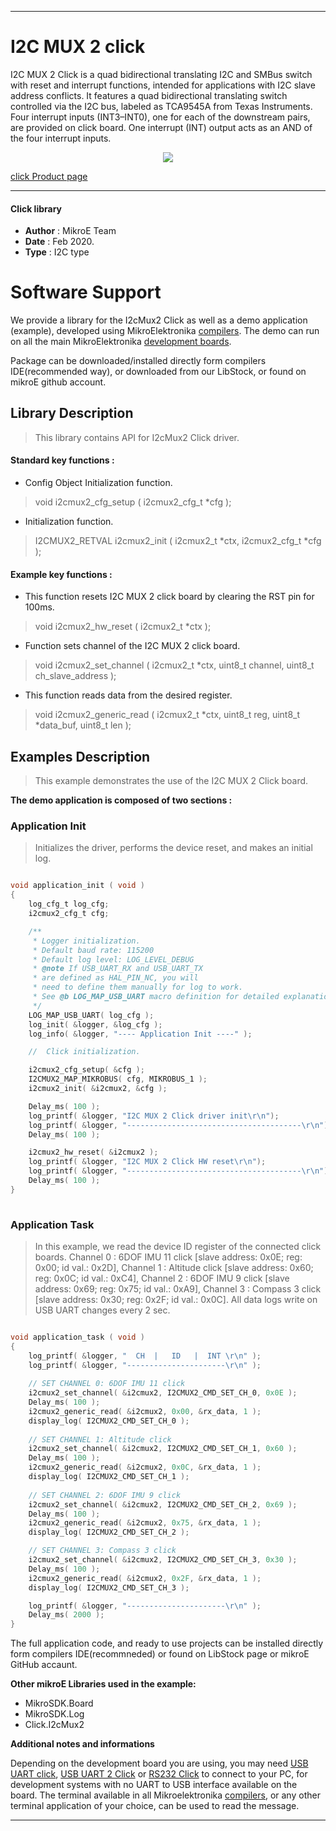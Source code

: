 
---
# I2C MUX 2 click

I2C MUX 2 Click is a quad bidirectional translating I2C and SMBus switch with reset and interrupt functions, intended for applications with I2C slave address conflicts. It features a quad bidirectional translating switch controlled via the I2C bus, labeled as TCA9545A from Texas Instruments. Four interrupt inputs (INT3–INT0), one for each of the downstream pairs, are provided on click board. One interrupt (INT) output acts as an AND of the four interrupt inputs.

<p align="center">
  <img src="https://download.mikroe.com/images/click_for_ide/i2cmux2_click.png">
</p>

[click Product page](https://www.mikroe.com/i2c-mux-2-click)

---


#### Click library 

- **Author**        : MikroE Team
- **Date**          : Feb 2020.
- **Type**          : I2C type


# Software Support

We provide a library for the I2cMux2 Click 
as well as a demo application (example), developed using MikroElektronika 
[compilers](https://shop.mikroe.com/compilers). 
The demo can run on all the main MikroElektronika [development boards](https://shop.mikroe.com/development-boards).

Package can be downloaded/installed directly form compilers IDE(recommended way), or downloaded from our LibStock, or found on mikroE github account. 

## Library Description

> This library contains API for I2cMux2 Click driver.

#### Standard key functions :

- Config Object Initialization function.
> void i2cmux2_cfg_setup ( i2cmux2_cfg_t *cfg ); 
 
- Initialization function.
> I2CMUX2_RETVAL i2cmux2_init ( i2cmux2_t *ctx, i2cmux2_cfg_t *cfg );

#### Example key functions :

- This function resets I2C MUX 2 click board by clearing the RST pin for 100ms.
> void i2cmux2_hw_reset ( i2cmux2_t *ctx );
 
- Function sets channel of the I2C MUX 2 click board.
> void i2cmux2_set_channel ( i2cmux2_t *ctx, uint8_t channel, uint8_t ch_slave_address );

- This function reads data from the desired register.
> void i2cmux2_generic_read ( i2cmux2_t *ctx, uint8_t reg, uint8_t *data_buf, uint8_t len );

## Examples Description

> This example demonstrates the use of the I2C MUX 2 Click board.

**The demo application is composed of two sections :**

### Application Init 

> Initializes the driver, performs the device reset, and makes an initial log.

```c

void application_init ( void )
{
    log_cfg_t log_cfg;
    i2cmux2_cfg_t cfg;

    /** 
     * Logger initialization.
     * Default baud rate: 115200
     * Default log level: LOG_LEVEL_DEBUG
     * @note If USB_UART_RX and USB_UART_TX 
     * are defined as HAL_PIN_NC, you will 
     * need to define them manually for log to work. 
     * See @b LOG_MAP_USB_UART macro definition for detailed explanation.
     */
    LOG_MAP_USB_UART( log_cfg );
    log_init( &logger, &log_cfg );
    log_info( &logger, "---- Application Init ----" );

    //  Click initialization.

    i2cmux2_cfg_setup( &cfg );
    I2CMUX2_MAP_MIKROBUS( cfg, MIKROBUS_1 );
    i2cmux2_init( &i2cmux2, &cfg );

    Delay_ms( 100 );
    log_printf( &logger, "I2C MUX 2 Click driver init\r\n");
    log_printf( &logger, "---------------------------------------\r\n");
    Delay_ms( 100 );

    i2cmux2_hw_reset( &i2cmux2 );
    log_printf( &logger, "I2C MUX 2 Click HW reset\r\n");
    log_printf( &logger, "---------------------------------------\r\n");
    Delay_ms( 100 );
}
  
```

### Application Task

> In this example, we read the device ID register of the connected click boards.
> Channel 0 : 6DOF IMU 11 click [slave address: 0x0E; reg: 0x00; id val.: 0x2D],
> Channel 1 : Altitude click    [slave address: 0x60; reg: 0x0C; id val.: 0xC4],
> Channel 2 : 6DOF IMU 9 click  [slave address: 0x69; reg: 0x75; id val.: 0xA9],
> Channel 3 : Compass 3 click   [slave address: 0x30; reg: 0x2F; id val.: 0x0C].
> All data logs write on USB UART changes every 2 sec.

```c

void application_task ( void )
{
    log_printf( &logger, "  CH  |   ID   |  INT \r\n" );
    log_printf( &logger, "----------------------\r\n" );
    
    // SET CHANNEL 0: 6DOF IMU 11 click
    i2cmux2_set_channel( &i2cmux2, I2CMUX2_CMD_SET_CH_0, 0x0E );
    Delay_ms( 100 );
    i2cmux2_generic_read( &i2cmux2, 0x00, &rx_data, 1 );
    display_log( I2CMUX2_CMD_SET_CH_0 );
    
    // SET CHANNEL 1: Altitude click
    i2cmux2_set_channel( &i2cmux2, I2CMUX2_CMD_SET_CH_1, 0x60 );
    Delay_ms( 100 );
    i2cmux2_generic_read( &i2cmux2, 0x0C, &rx_data, 1 );
    display_log( I2CMUX2_CMD_SET_CH_1 );
    
    // SET CHANNEL 2: 6DOF IMU 9 click
    i2cmux2_set_channel( &i2cmux2, I2CMUX2_CMD_SET_CH_2, 0x69 );
    Delay_ms( 100 );
    i2cmux2_generic_read( &i2cmux2, 0x75, &rx_data, 1 );
    display_log( I2CMUX2_CMD_SET_CH_2 );

    // SET CHANNEL 3: Compass 3 click
    i2cmux2_set_channel( &i2cmux2, I2CMUX2_CMD_SET_CH_3, 0x30 );
    Delay_ms( 100 );
    i2cmux2_generic_read( &i2cmux2, 0x2F, &rx_data, 1 );
    display_log( I2CMUX2_CMD_SET_CH_3 );

    log_printf( &logger, "----------------------\r\n" );
    Delay_ms( 2000 );
} 

```

The full application code, and ready to use projects can be  installed directly form compilers IDE(recommneded) or found on LibStock page or mikroE GitHub accaunt.

**Other mikroE Libraries used in the example:** 

- MikroSDK.Board
- MikroSDK.Log
- Click.I2cMux2

**Additional notes and informations**

Depending on the development board you are using, you may need 
[USB UART click](https://shop.mikroe.com/usb-uart-click), 
[USB UART 2 Click](https://shop.mikroe.com/usb-uart-2-click) or 
[RS232 Click](https://shop.mikroe.com/rs232-click) to connect to your PC, for 
development systems with no UART to USB interface available on the board. The 
terminal available in all Mikroelektronika 
[compilers](https://shop.mikroe.com/compilers), or any other terminal application 
of your choice, can be used to read the message.



---
